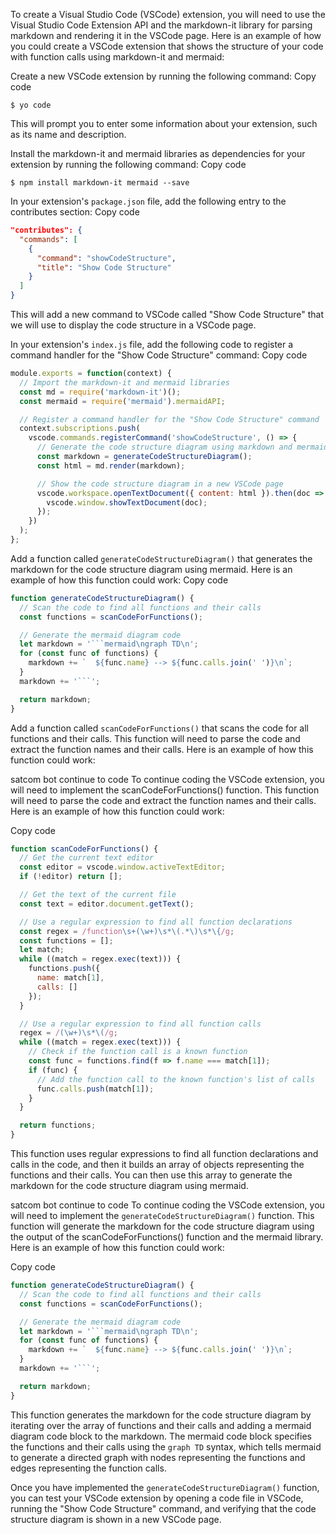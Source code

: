 To create a Visual Studio Code (VSCode) extension, you will need to use the Visual Studio Code Extension API and the markdown-it library for parsing markdown and rendering it in the VSCode page. Here is an example of how you could create a VSCode extension that shows the structure of your code with function calls using markdown-it and mermaid:

Create a new VSCode extension by running the following command:
Copy code
```
$ yo code
```
This will prompt you to enter some information about your extension, such as its name and description.

Install the markdown-it and mermaid libraries as dependencies for your extension by running the following command:
Copy code

```
$ npm install markdown-it mermaid --save
```

In your extension's `package.json` file, add the following entry to the contributes section:
Copy code
```json
"contributes": {
  "commands": [
    {
      "command": "showCodeStructure",
      "title": "Show Code Structure"
    }
  ]
}
```
This will add a new command to VSCode called "Show Code Structure" that we will use to display the code structure in a VSCode page.

In your extension's `index.js` file, add the following code to register a command handler for the "Show Code Structure" command:
Copy code
```js
module.exports = function(context) {
  // Import the markdown-it and mermaid libraries
  const md = require('markdown-it')();
  const mermaid = require('mermaid').mermaidAPI;

  // Register a command handler for the "Show Code Structure" command
  context.subscriptions.push(
    vscode.commands.registerCommand('showCodeStructure', () => {
      // Generate the code structure diagram using markdown and mermaid
      const markdown = generateCodeStructureDiagram();
      const html = md.render(markdown);

      // Show the code structure diagram in a new VSCode page
      vscode.workspace.openTextDocument({ content: html }).then(doc => {
        vscode.window.showTextDocument(doc);
      });
    })
  );
};
```
Add a function called ```generateCodeStructureDiagram()``` that generates the markdown for the code structure diagram using mermaid. Here is an example of how this function could work:
Copy code
```js
function generateCodeStructureDiagram() {
  // Scan the code to find all functions and their calls
  const functions = scanCodeForFunctions();

  // Generate the mermaid diagram code
  let markdown = '```mermaid\ngraph TD\n';
  for (const func of functions) {
    markdown += `  ${func.name} --> ${func.calls.join(' ')}\n`;
  }
  markdown += '```';

  return markdown;
}
```
Add a function called ```scanCodeForFunctions()``` that scans the code for all functions and their calls. This function will need to parse the code and extract the function names and their calls. Here is an example of how this function could work:


satcom bot
continue to code
To continue coding the VSCode extension, you will need to implement the scanCodeForFunctions() function. This function will need to parse the code and extract the function names and their calls. Here is an example of how this function could work:

Copy code
```js
function scanCodeForFunctions() {
  // Get the current text editor
  const editor = vscode.window.activeTextEditor;
  if (!editor) return [];

  // Get the text of the current file
  const text = editor.document.getText();

  // Use a regular expression to find all function declarations
  const regex = /function\s+(\w+)\s*\(.*\)\s*\{/g;
  const functions = [];
  let match;
  while ((match = regex.exec(text))) {
    functions.push({
      name: match[1],
      calls: []
    });
  }

  // Use a regular expression to find all function calls
  regex = /(\w+)\s*\(/g;
  while ((match = regex.exec(text))) {
    // Check if the function call is a known function
    const func = functions.find(f => f.name === match[1]);
    if (func) {
      // Add the function call to the known function's list of calls
      func.calls.push(match[1]);
    }
  }

  return functions;
}
```
This function uses regular expressions to find all function declarations and calls in the code, and then it builds an array of objects representing the functions and their calls. You can then use this array to generate the markdown for the code structure diagram using mermaid.




satcom bot
continue to code
To continue coding the VSCode extension, you will need to implement the ```generateCodeStructureDiagram()``` function. This function will generate the markdown for the code structure diagram using the output of the scanCodeForFunctions() function and the mermaid library. Here is an example of how this function could work:

Copy code
```js
function generateCodeStructureDiagram() {
  // Scan the code to find all functions and their calls
  const functions = scanCodeForFunctions();

  // Generate the mermaid diagram code
  let markdown = '```mermaid\ngraph TD\n';
  for (const func of functions) {
    markdown += `  ${func.name} --> ${func.calls.join(' ')}\n`;
  }
  markdown += '```';

  return markdown;
}
```
This function generates the markdown for the code structure diagram by iterating over the array of functions and their calls and adding a mermaid diagram code block to the markdown. The mermaid code block specifies the functions and their calls using the ```graph TD``` syntax, which tells mermaid to generate a directed graph with nodes representing the functions and edges representing the function calls.

Once you have implemented the ```generateCodeStructureDiagram()``` function, you can test your VSCode extension by opening a code file in VSCode, running the "Show Code Structure" command, and verifying that the code structure diagram is shown in a new VSCode page.